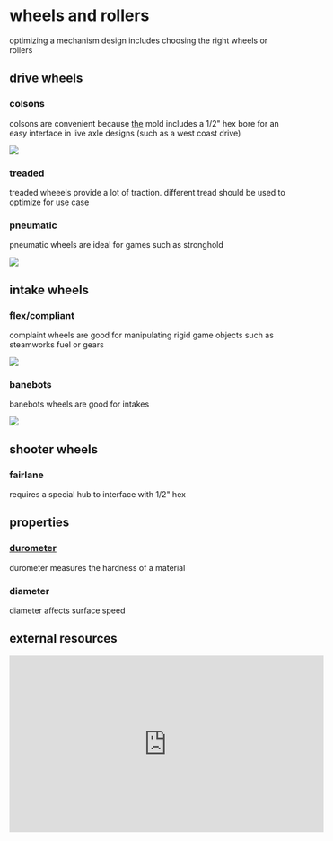 # wheels and rollers

optimizing a mechanism design includes choosing the right wheels or rollers

## drive wheels

### colsons

colsons are convenient because [the](https://www.youtube.com/watch?v=DvQT7Nm5tb0) mold includes a 1/2" hex bore for an easy interface in live axle designs (such as a west coast drive)

![](https://www.vexrobotics.com/media/catalog/product/cache/1/image/9df78eab33525d08d6e5fb8d27136e95/2/1/217-4050.jpg)

### treaded

treaded wheeels provide a lot of traction. different tread should be used to optimize for use case

### pneumatic

pneumatic wheels are ideal for games such as stronghold

![](https://cdn3.volusion.com/vyfsn.knvgw/v/vspfiles/photos/am-0970-2.jpg?1442240393)

## intake wheels

### flex/compliant

complaint wheels are good for manipulating rigid game objects such as steamworks fuel or gears

![](https://cdn3.volusion.com/vyfsn.knvgw/v/vspfiles/photos/am-3462-2.jpg?1481889109)

### banebots

banebots wheels are good for intakes

![](http://www.banebots.com/mm5/graphics/00000001/T40P-173BG-HS4_270x216.jpg)

## shooter wheels

### fairlane

requires a special hub to interface with 1/2" hex

## properties

### [durometer](https://en.wikipedia.org/wiki/Shore_durometer)

durometer measures the hardness of a material

### diameter

diameter affects surface speed

## external resources

<iframe width="560" height="315" src="http://www.youtube.com/embed/fYKsIe-yMrA?&hd=1" frameborder="0" allowfullscreen></iframe>